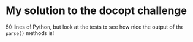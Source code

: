 # My solution to the docopt challenge

50 lines of Python, but look at the tests to see how
nice the output of the `parse()` methods is!
